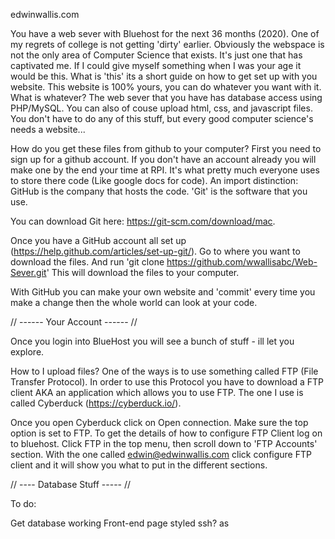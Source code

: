 
edwinwallis.com


You have a web sever with Bluehost for the next 36 months (2020).  One of my regrets of college is not getting 'dirty' earlier.  Obviously the webspace is not the only area of Computer Science that exists.  It's just one that has captivated me.
If I could give myself something when I was your age it would be this.  What is 'this' its a short guide on how to get set up with you website.  This website is 100% yours, you can do whatever you want with it.  What is whatever?  The web sever that you have
has database access using PHP/MySQL.  You can also of couse upload html, css, and javascript files.  You don't have to do any of this stuff, but every good computer science's needs a website...
  
How do you get these files from github to your computer?  First you need to sign up for a github account.  If you don't have an account already you will make one by the end your time at RPI.  It's what pretty much
everyone uses to store there code (Like google docs for code). An import distinction: GitHub is the company that hosts the code.  'Git' is the software that you use.

You can download Git here: https://git-scm.com/download/mac.

Once you have a GitHub account all set up (https://help.github.com/articles/set-up-git/). Go to where you want to download the files.
And run 'git clone https://github.com/wwallisabc/Web-Sever.git' This will download the files to your computer.

With GitHub you can make your own website and 'commit' every time you make a change then the whole world can look at your code.


// ------ Your Account ------ //

Once you login into BlueHost you will see a bunch of stuff - ill let you explore. 

How to I upload files?  One of the ways is to use something called FTP (File Transfer Protocol).  In order to use this
Protocol you have to download a FTP client AKA an application which allows you to use FTP.  The one I use is called
Cyberduck (https://cyberduck.io/).

Once you open Cyberduck click on Open connection.  Make sure the top option is set to FTP.  To get the details of how to configure FTP
Client log on to bluehost.  Click FTP in the top menu, then scroll down to 'FTP Accounts' section.  With the one called edwin@edwinwallis.com click 
 configure FTP client and it will show you what to put in the different sections.
 
// ---- Database Stuff ----- //

To do:

Get database working
Front-end page styled
ssh?
as
